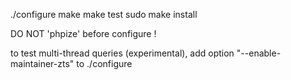 ./configure
make
make test
sudo make install

DO NOT 'phpize' before configure !

to test multi-thread queries (experimental), add option "--enable-maintainer-zts" to ./configure
